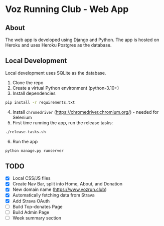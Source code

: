 # Voz Running Club - Web App

## About

The web app is developed using Django and Python.
The app is hosted on Heroku and uses Heroku Postgres as the database.

## Local Development

Local development uses SQLite as the database.

1. Clone the repo
2. Create a virtual Python environment (python-3.10+)
3. Install dependencies

```bash
pip install -r requirements.txt
```

4. Install `chromedriver` (https://chromedriver.chromium.org/) - needed for Selenium
5. First time running the app, run the release tasks:

```bash
./release-tasks.sh
```

6. Run the app

```bash
python manage.py runserver
```

## TODO

- [x] Local CSS/JS files
- [x] Create Nav Bar, split into Home, About, and Donation
- [x] New domain name (https://www.vozrun.club)
- [x] Automatically fetching data from Strava
- [x] Add Strava OAuth
- [ ] Build Top-donates Page
- [ ] Build Admin Page
- [ ] Week summary section
